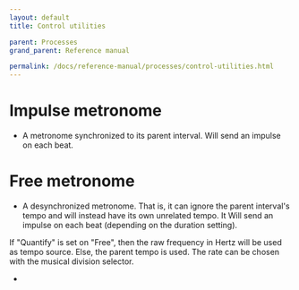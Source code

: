 ```yaml
---
layout: default
title: Control utilities

parent: Processes
grand_parent: Reference manual

permalink: /docs/reference-manual/processes/control-utilities.html
---
```


# Impulse metronome

- A metronome synchronized to its parent interval. Will send an impulse on each beat.

# Free metronome

- A desynchronized metronome. That is, it can ignore the parent interval's tempo and will instead have its own unrelated tempo.
It Will send an impulse on each beat (depending on the duration setting).

If "Quantify" is set on "Free", then the raw frequency in Hertz will be used as tempo source.
Else, the parent tempo is used. The rate can be chosen with the musical division selector.

-